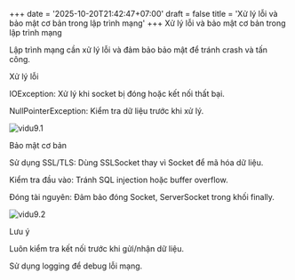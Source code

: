 +++
date = '2025-10-20T21:42:47+07:00'
draft = false
title = 'Xử lý lỗi và bảo mật cơ bản trong lập trình mạng'
+++
Xử lý lỗi và bảo mật cơ bản trong lập trình mạng

Lập trình mạng cần xử lý lỗi và đảm bảo bảo mật để tránh crash và tấn công.

Xử lý lỗi





IOException: Xử lý khi socket bị đóng hoặc kết nối thất bại.



NullPointerException: Kiểm tra dữ liệu trước khi xử lý.

![vidu9.1](/images/vd9_1.png)

Bảo mật cơ bản





Sử dụng SSL/TLS: Dùng SSLSocket thay vì Socket để mã hóa dữ liệu.



Kiểm tra đầu vào: Tránh SQL injection hoặc buffer overflow.



Đóng tài nguyên: Đảm bảo đóng Socket, ServerSocket trong khối finally.

![vidu9.2](/images/vd9_2.png)

Lưu ý





Luôn kiểm tra kết nối trước khi gửi/nhận dữ liệu.



Sử dụng logging để debug lỗi mạng.